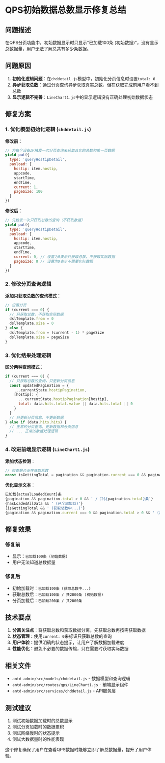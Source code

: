 # QPS初始数据总数显示修复总结

## 问题描述
在QPS分页功能中，初始数据显示时只显示"已加载100条 (初始数据)"，没有显示总数据量，用户无法了解总共有多少条数据。

## 问题原因
1. **初始化逻辑问题**：在`chddetail.js`模型中，初始化分页信息时设置`total: 0`
2. **异步获取总数**：通过分页查询异步获取真实总数，但在获取完成前用户看不到总数
3. **显示逻辑不完善**：`LineChart1.js`中的显示逻辑没有正确处理初始数据状态

## 修复方案

### 1. 优化模型初始化逻辑 (`chddetail.js`)

**修改前**：
```javascript
// 为每个设备IP触发一次分页查询来获取真实的总数和第一页数据
yield put({
  type: 'queryHostipDetail',
  payload: {
    hostip: item.hostip,
    appcode,
    startTime,
    endTime,
    current: 1,
    pageSize: 100
  }
})
```

**修改后**：
```javascript
// 先触发一次只获取总数的查询（不获取数据）
yield put({
  type: 'queryHostipDetail',
  payload: {
    hostip: item.hostip,
    appcode,
    startTime,
    endTime,
    current: 0, // 设置为0表示只获取总数，不获取实际数据
    pageSize: 0 // 设置为0表示不需要实际数据
  }
})
```

### 2. 修改分页查询逻辑

**添加只获取总数的查询模式**：
```javascript
// 设置分页
if (current === 0) {
  // 只获取总数，不获取实际数据
  dslTemplate.from = 0
  dslTemplate.size = 0
} else {
  dslTemplate.from = (current - 1) * pageSize
  dslTemplate.size = pageSize
}
```

### 3. 优化结果处理逻辑

**区分两种查询模式**：
```javascript
if (current === 0) {
  // 只获取总数的查询，只更新分页信息
  const updatedPagination = {
    ...currentState.hostipPagination,
    [hostip]: {
      ...currentState.hostipPagination[hostip],
      total: data.hits.total.value || data.hits.total || 0
    }
  }
  // 只更新分页信息，不更新数据
} else if (data.hits.hits) {
  // 正常的分页查询，更新数据和分页信息
  // ... 正常的数据处理逻辑
}
```

### 4. 改进前端显示逻辑 (`LineChart1.js`)

**添加状态检测**：
```javascript
// 检查是否正在获取总数
const isGettingTotal = pagination && pagination.current === 0 && pagination.total === 0
```

**优化显示文本**：
```javascript
已加载{actualLoadedCount}条
{pagination && pagination.total > 0 && ` / 共${pagination.total}条`}
{hasLoadedAllData && ' (已全部加载)'}
{isGettingTotal && ' (获取总数中...)'}
{pagination && pagination.current === 0 && pagination.total > 0 && ' (初始数据)'}
```

## 修复效果

### 修复前
- 显示：`已加载100条 (初始数据)`
- 用户无法知道总数据量

### 修复后
- 初始加载时：`已加载100条 (获取总数中...)`
- 获取总数后：`已加载100条 / 共2000条 (初始数据)`
- 分页加载后：`已加载200条 / 共2000条`

## 技术要点

1. **分离关注点**：将获取总数和获取数据分离，先获取总数再按需获取数据
2. **状态管理**：使用`current: 0`来标识只获取总数的查询
3. **用户体验**：提供明确的状态提示，让用户了解数据加载进度
4. **性能优化**：避免不必要的数据传输，只在需要时获取实际数据

## 相关文件
- `antd-admin/src/models/chddetail.js` - 数据模型和查询逻辑
- `antd-admin/src/routes/qps/LineChart1.js` - 前端显示组件
- `antd-admin/src/services/chddetail.js` - API服务层

## 测试建议
1. 测试初始数据加载时的总数显示
2. 测试分页加载时的数据累积
3. 测试网络慢时的状态提示
4. 测试大数据量时的性能表现

这个修复确保了用户在查看QPS数据时能够立即了解总数据量，提升了用户体验。 